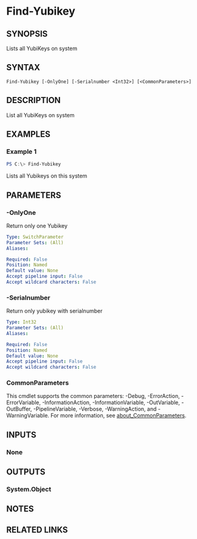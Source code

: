 ﻿---
external help file: powershellYK.dll-Help.xml
Module Name: powershellYK
online version:
schema: 2.0.0
---

# Find-Yubikey

## SYNOPSIS
Lists all YubiKeys on system

## SYNTAX

```
Find-Yubikey [-OnlyOne] [-Serialnumber <Int32>] [<CommonParameters>]
```

## DESCRIPTION
List all YubiKeys on system

## EXAMPLES

### Example 1
```powershell
PS C:\> Find-Yubikey
```

Lists all Yubikeys on this system

## PARAMETERS

### -OnlyOne
Return only one Yubikey

```yaml
Type: SwitchParameter
Parameter Sets: (All)
Aliases:

Required: False
Position: Named
Default value: None
Accept pipeline input: False
Accept wildcard characters: False
```

### -Serialnumber
Return only yubikey with serialnumber

```yaml
Type: Int32
Parameter Sets: (All)
Aliases:

Required: False
Position: Named
Default value: None
Accept pipeline input: False
Accept wildcard characters: False
```

### CommonParameters
This cmdlet supports the common parameters: -Debug, -ErrorAction, -ErrorVariable, -InformationAction, -InformationVariable, -OutVariable, -OutBuffer, -PipelineVariable, -Verbose, -WarningAction, and -WarningVariable. For more information, see [about_CommonParameters](http://go.microsoft.com/fwlink/?LinkID=113216).

## INPUTS

### None

## OUTPUTS

### System.Object
## NOTES

## RELATED LINKS
